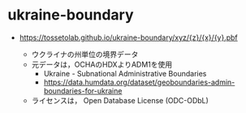 # ukraine-boundary

* https://tossetolab.github.io/ukraine-boundary/xyz/{z}/{x}/{y}.pbf

  * ウクライナの州単位の境界データ
  * 元データは，OCHAのHDXよりADM1を使用
    * Ukraine - Subnational Administrative Boundaries
    * https://data.humdata.org/dataset/geoboundaries-admin-boundaries-for-ukraine
  * ライセンスは， Open Database License (ODC-ODbL) 
